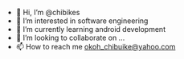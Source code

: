 - 👋 Hi, I’m @chibikes
- 👀 I’m interested in software engineering 
- 🌱 I’m currently learning android development
- 💞️ I’m looking to collaborate on ...
- 📫 How to reach me okoh_chibuike@yahoo.com

<!---
chibikes/chibikes is a ✨ special ✨ repository because its `README.md` (this file) appears on your GitHub profile.
You can click the Preview link to take a look at your changes.
--->
